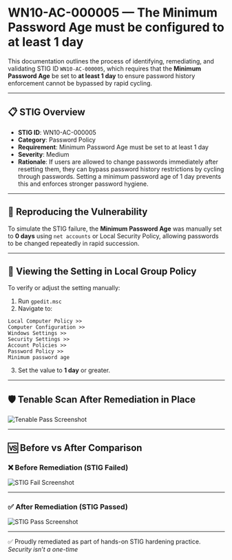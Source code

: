 # WN10-AC-000005 — The Minimum Password Age must be configured to at least 1 day

This documentation outlines the process of identifying, remediating, and validating STIG ID `WN10-AC-000005`, which requires that the **Minimum Password Age** be set to **at least 1 day** to ensure password history enforcement cannot be bypassed by rapid cycling.

---

## 📋 STIG Overview

- **STIG ID**: WN10-AC-000005  
- **Category**: Password Policy  
- **Requirement**: Minimum Password Age must be set to at least 1 day  
- **Severity**: Medium  
- **Rationale**: If users are allowed to change passwords immediately after resetting them, they can bypass password history restrictions by cycling through passwords. Setting a minimum password age of 1 day prevents this and enforces stronger password hygiene.

---

## 🔁 Reproducing the Vulnerability

To simulate the STIG failure, the **Minimum Password Age** was manually set to **0 days** using `net accounts` or Local Security Policy, allowing passwords to be changed repeatedly in rapid succession.

---

## 🧾 Viewing the Setting in Local Group Policy

To verify or adjust the setting manually:

1. Run `gpedit.msc`
2. Navigate to:

```
Local Computer Policy >>
Computer Configuration >>
Windows Settings >>
Security Settings >>
Account Policies >>
Password Policy >>
Minimum password age
```

3. Set the value to **1 day** or greater.

---

## 🛡️ Tenable Scan After Remediation in Place

![Tenable Pass Screenshot](https://github.com/user-attachments/assets/example-tenable-pass.png)

---

## 🆚 Before vs After Comparison

### ❌ Before Remediation (STIG Failed)

![STIG Fail Screenshot](https://github.com/user-attachments/assets/example-tenable-fail.png)

---

### ✅ After Remediation (STIG Passed)

![STIG Pass Screenshot](https://github.com/user-attachments/assets/example-tenable-pass.png)

---

✅ Proudly remediated as part of hands-on STIG hardening practice.  
_Security isn’t a one-time_

